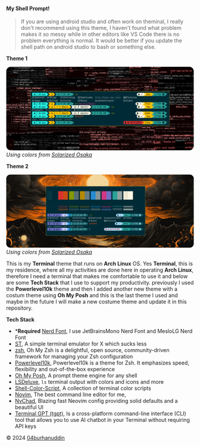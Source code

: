 #### **My Shell Prompt!**

> If you are using android studio and often work on theminal, I really don't recommend using this theme, I haven't found what problem makes it so messy while in other editors like VS Code there is no problem everything is normal. It would be better if you update the shell path on android studio to bash or something else.

**Theme 1**

![my terminal](/assets/theme-1.png)
*Using colors from [Solarized Osaka](https://github.com/craftzdog/solarized-osaka.nvim)*

**Theme 2**

![my terminal](/assets/theme-2.png)
*Using colors from [Solarized Osaka](https://github.com/craftzdog/solarized-osaka.nvim)*

This is my **Terminal** theme that runs on **Arch Linux** OS. Yes **Terminal**, this is my residence, where all my activities are done here in operating **Arch Linux**, therefore I need a terminal that makes me comfortable to use it and below are some **Tech Stack** that I use to support my productivity. previously I used the **Powerlevel10k** theme and then I added another new theme with a costum theme using **Oh My Posh** and this is the last theme I used and maybe in the future I will make a new costume theme and update it in this repository.

**Tech Stack**
- ***Required** [Nerd Font](https://www.nerdfonts.com/#features), I use JetBrainsMono Nerd Font and MesloLG Nerd Font
- [ST](https://github.com/04burhanuddin/st), A simple terminal emulator for X which sucks less
- [zsh](https://ohmyz.sh/), Oh My Zsh is a delightful, open source, community-driven framework for managing your Zsh configuration
- [Powerlevel10k](https://github.com/romkatv/powerlevel10k), Powerlevel10k is a theme for Zsh. It emphasizes speed, flexibility and out-of-the-box experience
- [Oh My Posh](https://ohmyposh.dev/), A prompt theme engine for any shell
- [LSDeluxe](https://github.com/lsd-rs/lsd), `ls` terminal output with colors and icons and more
- [Shell-Color-Script](https://gitlab.com/dwt1/shell-color-scripts), A collection of terminal color scripts
- [Novim](https://neovim.io/), The best command line editor for me,
- [NvChad](https://nvchad.com/), Blazing fast Neovim config providing solid defaults and a beautiful UI
- [Terminal GPT (tgpt)](https://github.com/aandrew-me/tgpt), Is a cross-platform command-line interface (CLI) tool that allows you to use AI chatbot in your Terminal without requiring API keys

© 2024 [04burhanuddin](https://github.com/04burhanuddin)
